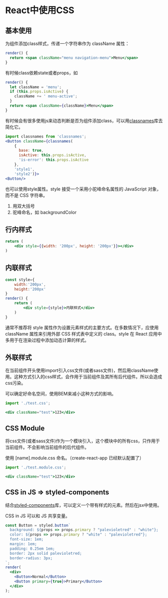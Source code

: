 # React中使用CSS

## 基本使用
为组件添加class样式，传递一个字符串作为 className 属性：
```jsx
render() {
  return <span className="menu navigation-menu">Menu</span>
}
```
有时候class依赖state或者props，如
```jsx
render() {
  let className = 'menu';
  if (this.props.isActive) {
    className += ' menu-active';
  }
  return <span className={className}>Menu</span>
}
```
有时候会有很多使用js来动态判断是否为组件添加class，可以用<u>classnames</u>库去简化它。
```jsx
import classnames from 'classnames';
<Button className={classnames(
    {
      base: true,
      isActive: this.props.isActive,
      'is-error': this.props.isActive
    }, 
    'style1', 
    'style2')}>
<Button/>
```

也可以使用style属性。style 接受一个采用小驼峰命名属性的 JavaScript 对象，而不是 CSS 字符串。
1. 用双大括号
2. 驼峰命名，如 backgroundColor

## 行内样式
```jsx
return (
    <div style={{width: '200px', height: '200px'}}></div>
)
```

## 内联样式
```jsx
const style={
    width:'200px',
    height:'200px'
}
render() {
    return (
        <div style={style}>内联样式</div>
    )
}
```
通常不推荐将 style 属性作为设置元素样式的主要方式。在多数情况下，应使用 className 属性来引用外部 CSS 样式表中定义的 class。style 在 React 应用中多用于在渲染过程中添加动态计算的样式。

## 外联样式
在当前组件开头使用import引入css文件(或者sass文件)，然后用className使用。这种方式引入的css样式，会作用于当前组件及其所有后代组件。所以会造成css污染。

可以确定好命名空间，使用BEM来减小这种方式的影响。
```jsx
import './test.css';

<div className="test">123</div>
```

## CSS Module
将css文件(或者sass文件)作为一个模块引入，这个模块中的所有css，只作用于当前组件。不会影响当前组件的后代组件。

使用 [name].module.css 命名。（create-react-app 已经默认配置了）
```jsx
import './test.module.css';

<div className="test">123</div>
```

## CSS in JS => styled-components
结合<u>styled-components</u>库，可以定义一个带有样式的元素。然后在jsx中使用。  

CSS in JS 可以和 JS 共享变量。
```jsx
const Button = styled.button`
  background: ${props => props.primary ? "palevioletred" : "white"};
  color: ${props => props.primary ? "white" : "palevioletred"};
  font-size: 1em;
  margin: 1em;
  padding: 0.25em 1em;
  border: 2px solid palevioletred;
  border-radius: 3px;
`;
render(
  <div>
    <Button>Normal</Button>
    <Button primary={true}>Primary</Button>
  </div>
);
```
